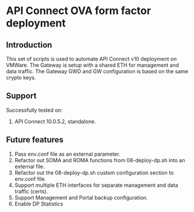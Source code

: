 # API Connect OVA form factor deployment

## Introduction

This set of scripts is used to automate API Connect v10 deployment on VMWare.
The Gateway is setup with a shared ETH for management and data traffic.
The Gateway GWD and GW configuration is based on the same crypto keys.

## Support

Successfully tested on:

1. API Connect 10.0.5.2, standalone.

## Future features

1. Pass env.conf file as an external parameter.
2. Refactor out SOMA and ROMA functions from 08-deploy-dp.sh into an external file.
3. Refactor out the 08-deploy-dp.sh custom configuration section to env.conf file.
4. Support multiple ETH interfaces for separate management and data traffic (certs).
5. Support Management and Portal backup configuration.
6. Enable DP Statistics
